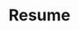 ---
layout: page
title: Resume

introduction: |
    <a href="assets/resume/Hollis-Cooper-Resume.pdf" class="btn" target="_blank"><span class="icon"><svg xmlns="http://www.w3.org/2000/svg" viewBox="379 72.1 16 16"><path d="M386.8 79.1c-.1.2-.1.4-.2.7-.2.7-.3.9-.4 1.1-.1.2-.1.2-.2.5l0 0c0 .1-.1.2-.2.4.5-.2.8-.3 1.3-.5l.3-.1c.2-.1.4-.1.5-.2.1 0 .1 0 .2-.1-.1-.1-.2-.3-.4-.5C387.4 80.1 387.1 79.7 386.8 79.1zM383.2 84.3c-.1.4-.1.4-.1.4.1 0 .2.1.2 0 .1-.1.2-.2.4-.6.1-.1.1-.2.2-.4 0 0 0-.1.1-.1C383.6 83.9 383.3 84.1 383.2 84.3zM386.5 76.7c.1-.6.1-.7 0-1.2 0-.1 0-.1 0-.1 0 0 0 .1-.1.1-.1.3-.1.6 0 1C386.5 76.6 386.5 76.6 386.5 76.7z"></path><path d="M391.3,72.1h-8.6c-1.1,0-2,0.9-2,2.1V86c0,1.1,0.9,2.1,2,2.1h6.6l4.1-4.1v-9.8C393.4,73,392.4,72.1,391.3,72.1z M389.2,82.1  c-0.2-0.2-0.3-0.3-0.5-0.4c-0.2,0-0.3,0.1-0.5,0.2c-0.1,0.1-0.3,0.1-0.6,0.2l-0.3,0.1c-0.6,0.2-0.9,0.3-1.6,0.6 c-0.2,0.1-0.3,0.1-0.5,0.2c0,0,0,0.1,0,0.1c0,0.1-0.2,0.5-0.6,1.1c-0.1,0.1-0.1,0.3-0.2,0.4c-0.2,0.4-0.3,0.6-0.6,0.8 c-0.2,0.2-0.4,0.2-0.7,0.2c-0.2,0-0.5-0.1-0.7-0.2c-0.5-0.4-0.3-1.1-0.2-1.4c0.2-0.5,0.7-0.8,1.4-1.2c0.3-0.2,0.6-0.3,0.8-0.5 c0.2-0.3,0.4-0.8,0.6-1.2l0,0c0.1-0.3,0.1-0.3,0.2-0.5c0-0.1,0.1-0.4,0.4-1.1c0.2-0.7,0.3-1.1,0.5-1.5c-0.3-0.6-0.5-1-0.6-1.4 c-0.1-0.5-0.1-0.9,0-1.4c0.2-0.7,0.7-0.8,0.8-0.8l0,0c0.2,0,0.7,0.1,0.9,0.8c0.1,0.6,0.1,0.9-0.1,1.7l-0.1,0.3  c0,0.2-0.1,0.5-0.1,0.6c0.1,0.1,0.1,0.2,0.2,0.3c0.4,0.8,0.7,1.2,1.1,1.8c0.2,0.3,0.4,0.5,0.6,0.7c0.1,0,0.2,0,0.2,0  c0.3-0.1,0.5-0.1,0.7-0.1c0.2,0,0.5,0,0.8,0.1c0.8,0.1,1,0.7,1,1c0,0.2,0,0.8-0.8,0.9c-0.2,0.1-0.6,0.1-0.8,0 C389.9,82.6,389.6,82.5,389.2,82.1z M389.7,87.1v-2.1c0-0.3,0.3-0.6,0.6-0.6h2.1L389.7,87.1z"></path><path d="M390.8,81.9c0.1,0,0.1,0,0.1,0c0,0,0-0.1,0-0.1c0,0-0.1-0.1-0.3-0.1c-0.3-0.1-0.5-0.1-0.7-0.1c-0.1,0-0.1,0-0.2,0  c0.3,0.3,0.5,0.4,0.6,0.4C390.4,81.9,390.6,81.9,390.8,81.9z"></path></svg></span>Download Resume</a>{:target="_blank"}

    ---
    ## Education
    **University of Pennsylvania**  
    **Master of Computer & Information Technology (MCIT), Computer Science**  
    May 2022  
    GPA: 3.96/4.0  
    * Coursework: Artificial Intelligence, Algorithms & Computation, Data Structures & Software Design, Database & Information Systems, Computer & Network Security, Computer Systems Programming, Blockchains & Cryptography

    **Claremont Graduate University**  
    **Master of Fine Arts**  
    * One of two students nominated by the department for the national Joan Mitchell Foundation MFA Grant Program Award.

    **Princeton University**  
    **Bachelor of Arts**  
    * Graduated Magna Cum Laude. Certificate in the Language and Culture of Ancient Rome. 

    ---
    ## Recent Work Experience

    **Head of Product**, *Cohart*  
    May 2023 - Feb 2024  
    San Francisco Bay Area / Remote (Globally distributed team)  
    * First head of product for seed-stage B2B2C and B2C creator-economy start-up with social, e-comm/marketplace, and SaaS features.
    * Reported to COO and led 3-person design/UX team.
    * Oversaw end-to-end product execution for 9 major feature releases on mobile/web apps, increasing MAUs by over 400% and active users by 100%.
    * Drove launch of first Android app, doubling WAUs in first month post-release.
    * Built first unified analytics reporting framework through user-journey event identification and documentation, providing SQL queries to data consultant.
    * Worked with consultants for Cohart's first AI/ML integration to establish recommendation behaviors for search and advisory flows.
    * Stabilized sprint timelines, shortening them by 15% by partnering closely with the head of engineering and working with dev, QA, design, and UX teams.


    **Digital Strategy Director**, *Claremont Graduate University*  
    Jul 2017 - Jun 2022  
    Claremont, CA
    * Led digital product and marketing teams and oversaw relationships with 3 external agency partners.
    * Improved website SEO, accessibility, and QA scores to meet or exceed education industry benchmarks, growing inbound traffic 30% YoY for FY 20/21
    * Improved applicant numbers for teacher education programs by 157% YoY 20/21 through user journey research, new persona development, and data-driven marketing content development.
    * Led intranet migration from 3rd party platform and redesigned it according to user/security needs, making it the 2nd most visited site on the CGU domain. 
    * Reduced staff report generation time by 80% by implementing CGU's first dynamic reporting framework using Google Data Studio.
    * Created brand awareness campaign that brought 260K new users to the CGU website.
    * Won a Silver CASE District VII award as content lead for the CGU Viewbook.

    **Digital Strategy Lead**, *Claremont Graduate University*  
    Sep 2015 - Jun 2017  
    Claremont, CA
    - Won a Bronze CASE District VII Award and increased admissions leads by 20% within the first year of executing the largest digital transformation project in the university's history.
    * Improved bounce-rate/stickiness on academic program pages by 20% and increased time-on-page over industry standards through market- and user-research-fueled content/UX strategy.
    - Managed stakeholder buy-in on a cross-functional team that included 6 members of senior leadership and an external development agency.

    **Additional Work Experience**  
    - *Principal, Hollis Tenley Consulting*
        - Worked with companies of all sizes for brand development, UX/UI, full-stack web development, and interactive design. Selected clients include EMC Corporation, the U.S. Holocaust Memorial Museum, DeBusk USA, RSM Equico.
    - Web Design Lead, Amadeus North America
        - Worked directly with teams of engineers, providing UX, UI, and front-end development in rapid release cycles on a digital B2B product for travel agents.
    - Adjunct Faculty, CSU San Bernardino and Scripps College
        - These positions honed my skills in successfully communicating technical concepts to non-technical audiences in a way that embraces accessibility and bridges different learning styles.  
        - I also developed and continuously improved key criteria and evaluation rubrics for objectively and fairly assessing student outputs/performance.
  

    ---
    ## Certifications

    **Microsoft Certified: Azure AI Fundamentals**, *Microsoft*  
    2024  
    [View](https://learn.microsoft.com/en-us/users/holliscooper-9840/credentials/46f8ffe8550ef3f5){:target="_blank"}

    **AI Product Management Specialization**, *Duke University*  
    2022  
    [View](https://www.coursera.org/account/accomplishments/specialization/certificate/D2QHNRSBAS7Z){:target="_blank"}

    ---
    ## Technical Projects

    **Projects for UPenn Artificial Intelligence**  
    * Built and trained a neural network on the Fashion MNIST dataset.
    * Built N-gram language model.
    * Wrote text complexity vector constructor and evaluated various language model accuracies using Hugging Face transformers.
    * Participated in various AI research projects as annotator and RLHF provider.

    **Additional Generative AI Experience**
    * Alpha tester for OpenAI GPT4-V and Microsoft Designer

    **Dreamify: A Music Recommender**  
    Final team project for CIS 550 Database & Information Systems
    - Technology used: AWS RDS database, API integrations, MySQL, React, Node.js, HTML/CSS
    - Built song-recommendation web app using AWS RDS, API integrations, React/Node. 
    - Personal contribution: UX, front-end web dev, artist/album/song pages with AudioDB and Spotify API integrations, optimized complex SQL queries for content-based recommendations ("if you like this song, you might also like ...").

    **Streamlit Dashboard App**
    * Python and Streamlit data visualization dashboard that pulls insights from a CSV. 
    * [Demo](https://htcooper-rs-dashboard-app-t89tjw.streamlit.app/){:target="_blank"} 
    * [Github repo](https://github.com/htcooper/rs-dashboard){:target="_blank"}

    **Open Source Contributions**
    * [Password Purgatory API (Author: Troy Hunt)](https://github.com/troyhunt/password-purgatory-api){:target="_blank"}  
    The Cloudflare Worker public API for deliberately making password creation hell for spammers! I couldn't not contribute. :)

    ---
    ## Skills

    **Machine Learning + AI**  
    NLP, Generative AI, Reinforcement learning, CNNs, Computer vision, Transformers, Responsible AI principles

    **Languages + Tools**  
    Python, Java, HTML/CSS, Javascript, SQL, Git, Streamlit, API integration

    **Databases**  
    RDBMS, MongoDB, Postgres, AWS, Azure, Relational data modeling

    **User Experience**  
    Design thinking, Prototyping, Information architecture, ADA/accessibility, QA

    **Experiments + Optimization**  
    Qualitative + quantitative research, Insight generation, A/B testing

    **Data Analysis**  
    Google Analytics, Tableau, Excel, Amplitude, Looker Studio

    **Content Development**  
    Content strategy, Content writing

    **Software**  
    JIRA, Confluence, Figma, Adobe CC, Notion

    ---
    ## Interests + Fun Facts!

    - I am an artist who has shown in museums and galleries around the United States. My work blends the digital with traditional media and takes the form of paintings and site-specific installations. See one of my recent works recently acquired by Ontario International Airport [here](https://vimeo.com/895608031/ea55fb2746?share=copy){:target="_blank"}.  
    - I've also worked as a volunteer mountain patroller (snowboard) at June Mountain, CA. Previously, I was an AASI-certified snowboarding instructor who specialized in teaching women to snowboard.  

    
---